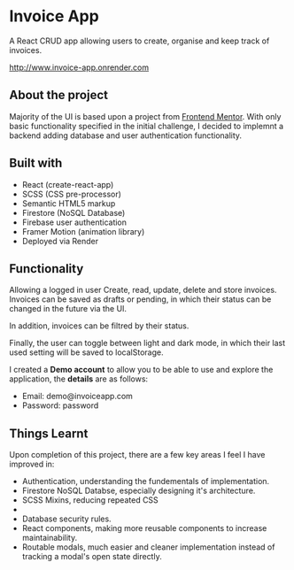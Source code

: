 <h1>Invoice App</h1>
<p>A React CRUD app allowing users to create, organise and keep track of invoices.</p>
<a href="http://www.invoice-app.onrender.com">http://www.invoice-app.onrender.com</a>

<h2>About the project</h2>

<p>Majority of the UI is based upon a project from <a href="http://www.frontendmentor.io">Frontend Mentor</a>. With only basic functionality specified in the initial challenge, I decided to implemnt a backend adding database and user authentication functionality.</p>

<h2>Built with</h2>

<ul>
   <li>React (create-react-app)</li>
   <li>SCSS (CSS pre-processor)</li>
   <li>Semantic HTML5 markup</li>
   <li>Firestore (NoSQL Database)</li>
   <li>Firebase user authentication</li>
   <li>Framer Motion (animation library)</li>
   <li>Deployed via Render</li>
</ul>

<h2>Functionality</h2>

<p>Allowing a logged in user Create, read, update, delete and store invoices. Invoices can be saved as drafts or pending, in which their status can be changed in the future via the UI.</p>

<p>In addition, invoices can be filtred by their status.</p>

<p>Finally, the user can toggle between light and dark mode, in which their last used setting will be saved to localStorage.</p>

<p>I created a <b>Demo account</b> to allow you to be able to use and explore the application, the <b>details</b> are as follows:</p>

<ul>
   <li>Email: demo@invoiceapp.com</li>
   <li>Password: password</li>
</ul>

<h2>Things Learnt</h2>

Upon completion of this project, there are a few key areas I feel I have improved in:

<ul>
   <li>Authentication, understanding the fundementals of implementation.</li>
   <li>Firestore NoSQL Databse, especially designing it's architecture.</li>
   <li>SCSS Mixins, reducing repeated CSS<li>
   <li>Database security rules.</li>
   <li>React components, making more reusable components to increase maintainability.</li>
   <li>Routable modals, much easier and cleaner implementation instead of tracking a modal's open state directly.</li>
</ul>
